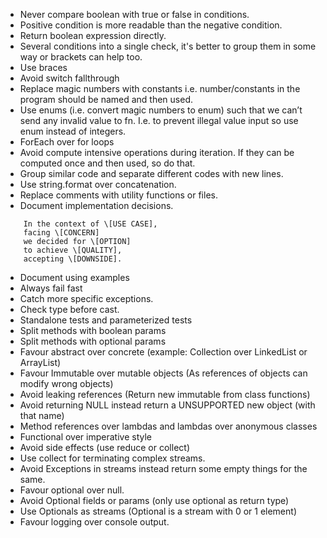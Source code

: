 
* Never compare boolean with true or false in conditions.
* Positive condition is more readable than the negative condition.
* Return boolean expression directly.
* Several conditions into a single check, it's better to group them in some way or brackets can help too.
* Use braces
* Avoid switch fallthrough
* Replace magic numbers with constants i.e. number/constants in the program should be named and then used.
* Use enums (i.e. convert magic numbers to enum) such that we can’t send any invalid value to fn. I.e. to prevent illegal value input so use enum instead of integers.
* ForEach over for loops
* Avoid compute intensive operations during iteration. If they can be computed once and then used, so do that.
* Group similar code and separate different codes with new lines.
* Use string.format over concatenation.
* Replace comments with utility functions or files.
* Document implementation decisions.
``` 
    In the context of \[USE CASE],
    facing \[CONCERN]
    we decided for \[OPTION]
    to achieve \[QUALITY],
    accepting \[DOWNSIDE].
```
* Document using examples
* Always fail fast
* Catch more specific exceptions.
* Check type before cast.
* Standalone tests and parameterized tests
* Split methods with boolean params
* Split methods with optional params
* Favour abstract over concrete (example: Collection over LinkedList or ArrayList)
* Favour Immutable over mutable objects (As references of objects can modify wrong objects)
* Avoid leaking references (Return new immutable from class functions)
* Avoid returning NULL instead return a UNSUPPORTED new object (with that name)
* Method references over lambdas and lambdas over anonymous classes
* Functional over imperative style
* Avoid side effects (use reduce or collect)
* Use collect for terminating complex streams.
* Avoid Exceptions in streams instead return some empty things for the same.
* Favour optional over null.
* Avoid Optional fields or params (only use optional as return type)
* Use Optionals as streams (Optional is a stream with 0 or 1 element)
* Favour logging over console output.